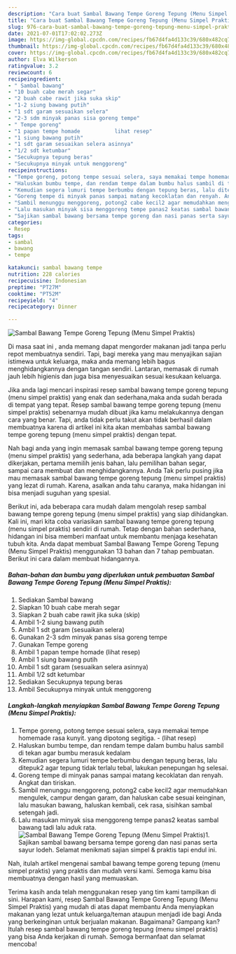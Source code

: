 ```yaml
---
description: "Cara buat Sambal Bawang Tempe Goreng Tepung (Menu Simpel Praktis) Sederhana Untuk Jualan"
title: "Cara buat Sambal Bawang Tempe Goreng Tepung (Menu Simpel Praktis) Sederhana Untuk Jualan"
slug: 976-cara-buat-sambal-bawang-tempe-goreng-tepung-menu-simpel-praktis-sederhana-untuk-jualan
date: 2021-07-01T17:02:02.273Z
image: https://img-global.cpcdn.com/recipes/fb67d4fa4d133c39/680x482cq70/sambal-bawang-tempe-goreng-tepung-menu-simpel-praktis-foto-resep-utama.jpg
thumbnail: https://img-global.cpcdn.com/recipes/fb67d4fa4d133c39/680x482cq70/sambal-bawang-tempe-goreng-tepung-menu-simpel-praktis-foto-resep-utama.jpg
cover: https://img-global.cpcdn.com/recipes/fb67d4fa4d133c39/680x482cq70/sambal-bawang-tempe-goreng-tepung-menu-simpel-praktis-foto-resep-utama.jpg
author: Elva Wilkerson
ratingvalue: 3.2
reviewcount: 6
recipeingredient:
- " Sambal bawang"
- "10 buah cabe merah segar"
- "2 buah cabe rawit jika suka skip"
- "1-2 siung bawang putih"
- "1 sdt garam sesuaikan selera"
- "2-3 sdm minyak panas sisa goreng tempe"
- " Tempe goreng"
- "1 papan tempe homade           lihat resep"
- "1 siung bawang putih"
- "1 sdt garam sesuaikan selera asinnya"
- "1/2 sdt ketumbar"
- "Secukupnya tepung beras"
- "Secukupnya minyak untuk menggoreng"
recipeinstructions:
- "Tempe goreng, potong tempe sesuai selera, saya memakai tempe homemade rasa kunyit. yang dipotong segitiga.           (lihat resep)"
- "Haluskan bumbu tempe, dan rendam tempe dalam bumbu halus sambil di tekan agar bumbu merasuk kedalam"
- "Kemudian segera lumuri tempe berbumbu dengan tepung beras, lalu ditepuk2 agar tepung tidak terlalu tebal, lakukan penepungan hg selesai."
- "Goreng tempe di minyak panas sampai matang kecoklatan dan renyah. Angkat dan tiriskan."
- "Sambil menunggu menggoreng, potong2 cabe kecil2 agar memudahkan mengulek, campur dengan garam, dan haluskan cabe sesuai keinginan, lalu masukan bawang, haluskan kembali, cek rasa, sisihkan sambal setengah jadi."
- "Lalu masukan minyak sisa menggoreng tempe panas2 keatas sambal bawang tadi lalu aduk rata."
- "Sajikan sambal bawang bersama tempe goreng dan nasi panas serta sayur lodeh. Selamat menikmati sajian simpel &amp; praktis tapi endul ini."
categories:
- Resep
tags:
- sambal
- bawang
- tempe

katakunci: sambal bawang tempe 
nutrition: 228 calories
recipecuisine: Indonesian
preptime: "PT27M"
cooktime: "PT52M"
recipeyield: "4"
recipecategory: Dinner

---
```



![Sambal Bawang Tempe Goreng Tepung (Menu Simpel Praktis)](https://img-global.cpcdn.com/recipes/fb67d4fa4d133c39/680x482cq70/sambal-bawang-tempe-goreng-tepung-menu-simpel-praktis-foto-resep-utama.jpg)

Di masa  saat ini , anda memang dapat mengorder makanan jadi tanpa perlu repot membuatnya sendiri. Tapi, bagi mereka yang mau menyajikan sajian istimewa untuk keluarga, maka anda memang lebih bagus menghidangkannya dengan tangan sendiri. Lantaran, memasak di rumah jauh lebih higienis dan juga bisa menyesuaikan sesuai kesukaan keluarga.

Jika anda lagi mencari inspirasi resep sambal bawang tempe goreng tepung (menu simpel praktis) yang enak dan sederhana,maka anda sudah berada di tempat yang tepat. Resep sambal bawang tempe goreng tepung (menu simpel praktis)  sebenarnya mudah dibuat jika kamu melakukannya dengan cara yang benar. Tapi, anda tidak perlu takut akan tidak berhasil dalam membuatnya 
karena di artikel ini kita akan membahas sambal bawang tempe goreng tepung (menu simpel praktis) dengan tepat.  



Nah bagi anda yang ingin memasak sambal bawang tempe goreng tepung (menu simpel praktis) yang sederhana, ada beberapa langkah yang dapat dikerjakan, pertama memilih jenis bahan, lalu pemilihan bahan segar, sampai cara membuat dan menghidangkannya. Anda Tak perlu pusing jika mau memasak sambal bawang tempe goreng tepung (menu simpel praktis) yang lezat di rumah. Karena, asalkan anda  tahu caranya, maka hidangan ini bisa menjadi suguhan yang spesial.

Berikut ini, ada beberapa cara mudah dalam mengolah resep sambal bawang tempe goreng tepung (menu simpel praktis) yang siap dihidangkan. Kali ini, mari kita coba variasikan sambal bawang tempe goreng tepung (menu simpel praktis) sendiri di rumah. Tetap dengan bahan sederhana, hidangan ini bisa memberi manfaat untuk membantu menjaga kesehatan tubuh kita. Anda dapat membuat Sambal Bawang Tempe Goreng Tepung (Menu Simpel Praktis) menggunakan 13 bahan dan 7 tahap pembuatan. Berikut ini cara dalam membuat hidangannya.

<!--inarticleads1-->

##### Bahan-bahan dan bumbu yang diperlukan untuk pembuatan Sambal Bawang Tempe Goreng Tepung (Menu Simpel Praktis):

1. Sediakan  Sambal bawang
1. Siapkan 10 buah cabe merah segar
1. Siapkan 2 buah cabe rawit jika suka (skip)
1. Ambil 1-2 siung bawang putih
1. Ambil 1 sdt garam (sesuaikan selera)
1. Gunakan 2-3 sdm minyak panas sisa goreng tempe
1. Gunakan  Tempe goreng
1. Ambil 1 papan tempe homade           (lihat resep)
1. Ambil 1 siung bawang putih
1. Ambil 1 sdt garam (sesuaikan selera asinnya)
1. Ambil 1/2 sdt ketumbar
1. Sediakan Secukupnya tepung beras
1. Ambil Secukupnya minyak untuk menggoreng




<!--inarticleads2-->

##### Langkah-langkah menyiapkan Sambal Bawang Tempe Goreng Tepung (Menu Simpel Praktis):

1. Tempe goreng, potong tempe sesuai selera, saya memakai tempe homemade rasa kunyit. yang dipotong segitiga. -           (lihat resep)
1. Haluskan bumbu tempe, dan rendam tempe dalam bumbu halus sambil di tekan agar bumbu merasuk kedalam
1. Kemudian segera lumuri tempe berbumbu dengan tepung beras, lalu ditepuk2 agar tepung tidak terlalu tebal, lakukan penepungan hg selesai.
1. Goreng tempe di minyak panas sampai matang kecoklatan dan renyah. Angkat dan tiriskan.
1. Sambil menunggu menggoreng, potong2 cabe kecil2 agar memudahkan mengulek, campur dengan garam, dan haluskan cabe sesuai keinginan, lalu masukan bawang, haluskan kembali, cek rasa, sisihkan sambal setengah jadi.
1. Lalu masukan minyak sisa menggoreng tempe panas2 keatas sambal bawang tadi lalu aduk rata.
<img src="//assets-global.cpcdn.com/assets/icons/button_play-2c75c40dde080a61004c1f40b05d8f140eaff45d7e9e6481dc71c63d2e7c4909.png" alt="Sambal Bawang Tempe Goreng Tepung (Menu Simpel Praktis)">1. Sajikan sambal bawang bersama tempe goreng dan nasi panas serta sayur lodeh. Selamat menikmati sajian simpel &amp; praktis tapi endul ini.




Nah, itulah artikel mengenai  sambal bawang tempe goreng tepung (menu simpel praktis)  yang praktis dan mudah versi kami. Semoga kamu bisa membuatnya dengan hasil yang memuaskan. 

Terima kasih anda telah menggunakan resep yang tim kami tampilkan di sini. Harapan kami, resep  Sambal Bawang Tempe Goreng Tepung (Menu Simpel Praktis) yang mudah di atas dapat membantu Anda menyiapkan makanan yang lezat untuk keluarga/teman ataupun menjadi ide bagi Anda yang berkeinginan untuk berjualan makanan. Bagaimana? Gampang kan? Itulah resep sambal bawang tempe goreng tepung (menu simpel praktis) yang bisa Anda kerjakan di rumah. Semoga bermanfaat dan selamat mencoba!

